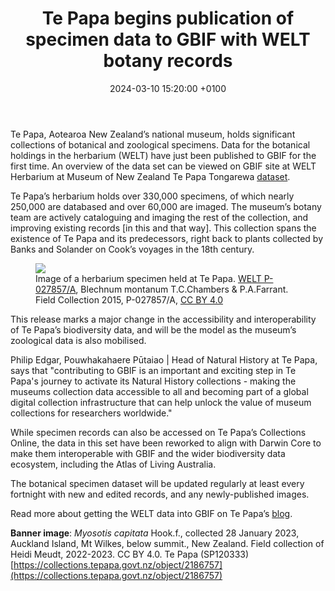 ﻿---
title:  "Te Papa begins publication of specimen data to GBIF with WELT botany records"
date:   2024-03-10 15:20:00 +0100
categories: ["data", "botany"]
lang-ref: 

background: assets/images/posts/2024-06-10-tepapa-botanydataset.jpg
---

Te Papa, Aotearoa New Zealand’s national museum, holds significant collections of botanical and zoological specimens. Data for the botanical holdings in the herbarium (WELT) have just been published to GBIF for the first time.  An overview of the data set can be viewed on GBIF site at WELT Herbarium at Museum of New Zealand Te Papa Tongarewa [dataset](https://www.gbif.org/dataset/cafff6a5-1fa4-4a90-a2b3-f3db78b93d02).

Te Papa’s herbarium holds over 330,000 specimens, of which nearly 250,000 are databased and over 60,000 are imaged. The museum’s botany team are actively cataloguing and imaging the rest of the collection, and improving existing records [in this and that way]. This collection spans the existence of Te Papa and its predecessors, right back to plants collected by Banks and Solander on Cook’s voyages in the 18th century.

<figure>
    <img src="https://media.tepapa.govt.nz/collection/740638/preview" style="max-height: 600px;" />
    <figcaption>Image of a herbarium specimen held at Te Papa. <a href="https://collections.tepapa.govt.nz/object/1510180">WELT P-027857/A</a>, <span style="font-style: normal">Blechnum montanum</span> T.C.Chambers & P.A.Farrant. Field Collection 2015, P-027857/A, <a href="https://creativecommons.org/licenses/by/4.0/" target="_blank">CC BY 4.0</a> </figcaption>
</figure>

This release marks a major change in the accessibility and interoperability of Te Papa’s biodiversity data, and will be the model as the museum’s zoological data is also mobilised.

Philip Edgar, Pouwhakahaere Pūtaiao | Head of Natural History at Te Papa, says that "contributing to GBIF is an important and exciting step in Te Papa's journey to activate its Natural History collections - making the museums collection data accessible to all and becoming part of a global digital collection infrastructure that can help unlock the value of museum collections for researchers worldwide."

While specimen records can also be accessed on Te Papa’s Collections Online, the data in this set have been reworked to align with Darwin Core to make them interoperable with GBIF and the wider biodiversity data ecosystem, including the Atlas of Living Australia.

The botanical specimen dataset will be updated regularly at least every fortnight with new and edited records, and any newly-published images.

Read more about getting the WELT data into GBIF on Te Papa’s [blog](https://blog.tepapa.govt.nz/2024/02/19/te-papas-botanical-specimen-data-now-on-gbif/).

**Banner image**:  *Myosotis capitata* Hook.f., collected 28 January 2023, Auckland Island, Mt Wilkes, below summit., New Zealand. Field collection of Heidi Meudt, 2022-2023. CC BY 4.0. Te Papa (SP120333) [https://collections.tepapa.govt.nz/object/2186757](https://collections.tepapa.govt.nz/object/2186757)



